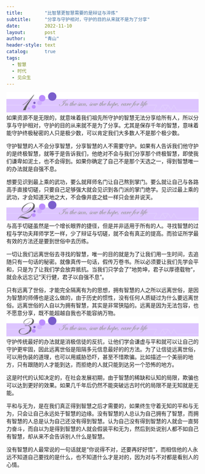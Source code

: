 ```yaml
---
title:        "比智慧更智慧需要的是辩证与淬炼"
subtitle:     "分享与守护相对，守护的目的从来就不是为了分享"
date:         2022-11-10
layout:       post
author:       "青山"
header-style: text
catalog:      true
tags:
  - 智慧
  - 时代
  - 见众生
---
```


![](/img/cut/01.jpg)
如果资源不是无限的，就意味着我们祖先所守护的智慧无法分享给所有人，所以分享与守护相对，守护的目的从来就不是为了分享。尤其是保存千年的智慧，意味着能守护终极秘密的人只是极少数，可以肯定我们大多数人不是那个极少数。

守护智慧的人不会分享智慧，分享智慧的人不需要守护。如果有人告诉我们他守护的是终极智慧，就等于是告诉我们，他绝对不会与我们分享那个终极智慧，即使我们谦卑如泥土，也不会得到。如果你确定了自己不是那个天选之一，得到智慧唯一的办法就是自强不息。

想要见识到最上乘的武功，要么就拜师名门让自己熬到掌门。要么就让自己与各路高手直接切磋，只要自己足够强大就会见识到各门派的掌门绝学。见识过最上乘的武功，才会知道天地之大，不会像井底之蛙一样只会坐井说天。
![](/img/cut/02.jpg)
与高手切磋虽然是一个增长眼界的捷径，但是并非适用于所有的人。寻找智慧的过程与学功夫拜师学艺一样，少了辩证与切磋，就不会有真正的提高。而验证所学最有效的方法还是要到世俗中去历练。

一切让我们远离世俗去寻找的智慧，唯一的目的就是为了让我们用一生时间，去追随只有一句话的秘密。就像真传一句话，假传万卷书。所以必须要让我们先学会平和，只是为了让我们学会放弃抵抗。当我们只学会了”地势坤，君子以厚德载物“，就会永远忘记“天行健，君子以自强不息”。

只有远离了世俗，才能完全隔离有为的思想，拥有智慧的人之所以远离世俗，是因为智慧的师傅也是这么做的，由于历史的惯性，没有任何人质疑过为什么要远离世俗。远离世俗的人自以为拥有智慧，其实是非常狭隘的。远离是因为无法包容，也不愿意分享，既不能超越自我也不能容纳万物。
![](/img/cut/03.jpg)
守护传统最好的办法就是消极信徒的反抗，让他们学会谦虚与平和就可以让自己的守护更牢固，因此远离世俗是阻隔多元信息最好的的方法。为了让信徒远离世俗，可以用伪装的道理，也可以用威胁恐吓，甚至不惜欺骗。比如描述一个美丽的地方，只有跟随的人才能到达，而拒绝的人就只能到达另一个恐怖的地方。

这是时代的认知决定的，在社会发展初期，由于智慧的稀缺和认知的局限，欺骗也可以达到更好的效果。如果几千年后仍然不能突破远古时代的局限不是无知就是无能。

平和与无为，是在我们真正得到智慧之后才需要的，如果终生守着无知的平和与无为，只会让自己永远处于智慧的边缘。没有智慧的人总认为自己拥有了智慧，而拥有智慧的人总是认为自己还没有得到智慧。认为自己没有得到智慧的人就会一直努力奋斗，而自以为是得到智慧的人就会假装平和无为，然后到处说别人都不如自己有智慧，却从来不会告诉别人什么是智慧。

没有智慧的人最常说的一句话就是“你说得不对，还要再好好悟”，而相信他的人永远不知道自己要找的是什么，也不知道什么才是对的，因为对与不对都是看别人的心情。